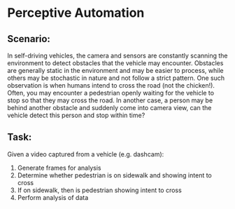 # Perceptive Automation

## Scenario:
In self-driving vehicles, the camera and sensors are constantly scanning the environment to detect obstacles that the vehicle may encounter. Obstacles are generally static in the environment and may be easier to process, while others may be stochastic in nature and not follow a strict pattern. One such observation is when humans intend to cross the road (not the chicken!). Often, you may encounter a pedestrian openly waiting for the vehicle to stop so that they may cross the road. In another case, a person may be behind another obstacle and suddenly come into camera view, can the vehicle detect this person and stop within time?

## Task:
Given a video captured from a vehicle (e.g. dashcam):

1. Generate frames for analysis
2. Determine whether pedestrian is on sidewalk and showing intent to cross
3. If on sidewalk, then is pedestrian showing intent to cross
4. Perform analysis of data
